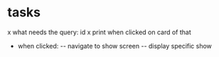 # tasks
x what needs the query: id
x print when clicked on card of that
- when clicked:
-- navigate to show screen
-- display specific show